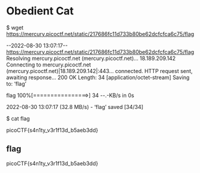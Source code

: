 # Obedient Cat



$ wget https://mercury.picoctf.net/static/217686fc11d733b80be62dcfcfca6c75/flag 

--2022-08-30 13:07:17--  https://mercury.picoctf.net/static/217686fc11d733b80be62dcfcfca6c75/flag
Resolving mercury.picoctf.net (mercury.picoctf.net)... 18.189.209.142
Connecting to mercury.picoctf.net (mercury.picoctf.net)|18.189.209.142|:443... connected.
HTTP request sent, awaiting response... 200 OK
Length: 34 [application/octet-stream]
Saving to: ‘flag’

flag                100%[================>]      34  --.-KB/s    in 0s      

2022-08-30 13:07:17 (32.8 MB/s) - ‘flag’ saved [34/34]

                                                                             

$ cat flag

picoCTF{s4n1ty_v3r1f13d_b5aeb3dd}


## flag
picoCTF{s4n1ty_v3r1f13d_b5aeb3dd}
